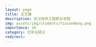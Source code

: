 ```yaml
---
layout: page
title: 王艺璇
description: 武汉软件工程职业学院
img: assets/img/students/YixuanWang.png
importance: 26
category: 已毕业硕士
redirect:
---
```

